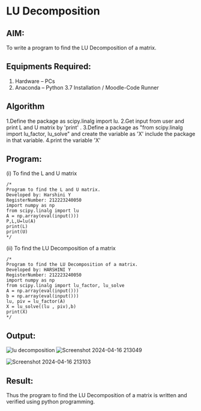 # LU Decomposition 

## AIM:
To write a program to find the LU Decomposition of a matrix.

## Equipments Required:
1. Hardware – PCs
2. Anaconda – Python 3.7 Installation / Moodle-Code Runner

## Algorithm
1.Define the package as scipy.linalg import lu.
2.Get input from user and print L and U matrix by 'print' .
3.Define a package as "from scipy.linalg import lu_factor, lu_solve" and create the variable as 'X' include the package in that variable.
4.print the variable 'X'
## Program:
(i) To find the L and U matrix
```
/*
Program to find the L and U matrix.
Developed by: Harshini Y
RegisterNumber: 212223240050
import numpy as np
from scipy.linalg import lu
A = np.array(eval(input()))
P,L,U=lu(A)
print(L)
print(U)
*/
```
(ii) To find the LU Decomposition of a matrix
```
/*
Program to find the LU Decomposition of a matrix.
Developed by: HARSHINI Y
RegisterNumber: 212223240050
import numpy as np
from scipy.linalg import lu_factor, lu_solve
A = np.array(eval(input()))
b = np.array(eval(input()))
lu, piv = lu_factor(A)
X = lu_solve((lu , piv),b)
print(X)
*/
```

## Output:
![lu decomposition]()
![Screenshot 2024-04-16 213049](https://github.com/harshiniyu/LU-Decomposition/assets/144979786/54d30bff-7462-474a-852b-b68dd3fa0009)

![Screenshot 2024-04-16 213103](https://github.com/harshiniyu/LU-Decomposition/assets/144979786/64f143e5-3c64-48e9-b05f-c49b54c9de0a)


## Result:
Thus the program to find the LU Decomposition of a matrix is written and verified using python programming.

